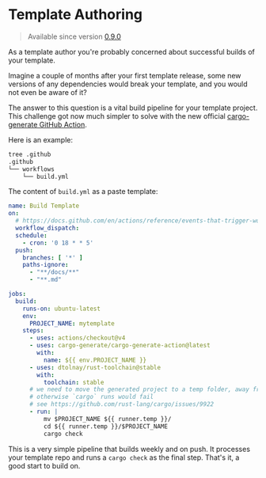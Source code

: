 # Template Authoring

> Available since version [0.9.0](https://github.com/cargo-generate/cargo-generate/releases/tag/v0.9.0)

As a template author you're probably concerned about successful builds of your template.

Imagine a couple of months after your first template release, some new versions of any dependencies
would break your template, and you would not even be aware of it?

The answer to this question is a vital build pipeline for your template project. This challenge got now
much simpler to solve with the new official [cargo-generate GitHub Action](https://github.com/marketplace/actions/cargo-generate).

Here is an example:

```sh
tree .github
.github
└── workflows
    └── build.yml
```

The content of `build.yml` as a paste template:

```yaml
name: Build Template
on:
  # https://docs.github.com/en/actions/reference/events-that-trigger-workflows#workflow_dispatch
  workflow_dispatch:
  schedule:
    - cron: '0 18 * * 5'
  push:
    branches: [ '*' ]
    paths-ignore:
      - "**/docs/**"
      - "**.md"

jobs:
  build:
    runs-on: ubuntu-latest
    env:
      PROJECT_NAME: mytemplate
    steps:
      - uses: actions/checkout@v4
      - uses: cargo-generate/cargo-generate-action@latest
        with:
          name: ${{ env.PROJECT_NAME }}
      - uses: dtolnay/rust-toolchain@stable
        with:
          toolchain: stable
      # we need to move the generated project to a temp folder, away from the template project
      # otherwise `cargo` runs would fail 
      # see https://github.com/rust-lang/cargo/issues/9922
      - run: |
          mv $PROJECT_NAME ${{ runner.temp }}/
          cd ${{ runner.temp }}/$PROJECT_NAME
          cargo check
```

This is a very simple pipeline that builds weekly and on push.
It processes your template repo and runs a `cargo check` as the final step. That's it, a good start to build on.
